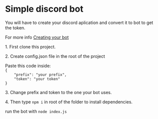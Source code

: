 # Simple discord bot
<p> You will have to create your discord aplication and convert it to bot to get the token.</p>
<p> For more info <a href="https://discordjs.guide/preparations/setting-up-a-bot-application.html#creating-your-bot" target="_blank">Creating your bot</a></p>
<p>1. First clone this project.</p>
<p>2. Create config.json file in the root of the project</p>
<p> Paste this code inside: <code>
{
	"prefix": "your prefix",
	"token": "your token"
}
</code>
</p>
<p> 3. Change prefix and token to the one your bot uses. </p>
<p> 4. Then type <code>npm i</code> in root of the folder to install dependencies. </p>
<p> run the bot with <code>node index.js</code></p>
